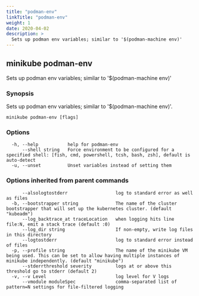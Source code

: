 ```yaml
---
title: "podman-env"
linkTitle: "podman-env"
weight: 1
date: 2020-04-02
description: >
  Sets up podman env variables; similar to '$(podman-machine env)'
---
```




## minikube podman-env

Sets up podman env variables; similar to '$(podman-machine env)'

### Synopsis

Sets up podman env variables; similar to '$(podman-machine env)'.

```
minikube podman-env [flags]
```

### Options

```
  -h, --help           help for podman-env
      --shell string   Force environment to be configured for a specified shell: [fish, cmd, powershell, tcsh, bash, zsh], default is auto-detect
  -u, --unset          Unset variables instead of setting them
```

### Options inherited from parent commands

```
      --alsologtostderr                  log to standard error as well as files
  -b, --bootstrapper string              The name of the cluster bootstrapper that will set up the kubernetes cluster. (default "kubeadm")
      --log_backtrace_at traceLocation   when logging hits line file:N, emit a stack trace (default :0)
      --log_dir string                   If non-empty, write log files in this directory
      --logtostderr                      log to standard error instead of files
  -p, --profile string                   The name of the minikube VM being used. This can be set to allow having multiple instances of minikube independently. (default "minikube")
      --stderrthreshold severity         logs at or above this threshold go to stderr (default 2)
  -v, --v Level                          log level for V logs
      --vmodule moduleSpec               comma-separated list of pattern=N settings for file-filtered logging
```

